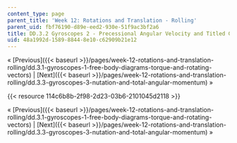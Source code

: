 ```yaml
---
content_type: page
parent_title: 'Week 12: Rotations and Translation - Rolling'
parent_uid: fbf76190-d89e-eed2-930e-51f9ac3bf2a6
title: DD.3.2 Gyroscopes 2 - Precessional Angular Velocity and Titled Gyroscopes
uid: 48a1992d-1589-8844-8e10-c62909b21e12
---
```


« [Previous]({{< baseurl >}}/pages/week-12-rotations-and-translation-rolling/dd.3.1-gyroscopes-1-free-body-diagrams-torque-and-rotating-vectors) | [Next]({{< baseurl >}}/pages/week-12-rotations-and-translation-rolling/dd.3.3-gyroscopes-3-nutation-and-total-angular-momentum) »

{{< resource 114c6b8b-2f98-2d23-03b6-2101045d2118 >}}

« [Previous]({{< baseurl >}}/pages/week-12-rotations-and-translation-rolling/dd.3.1-gyroscopes-1-free-body-diagrams-torque-and-rotating-vectors) | [Next]({{< baseurl >}}/pages/week-12-rotations-and-translation-rolling/dd.3.3-gyroscopes-3-nutation-and-total-angular-momentum) »